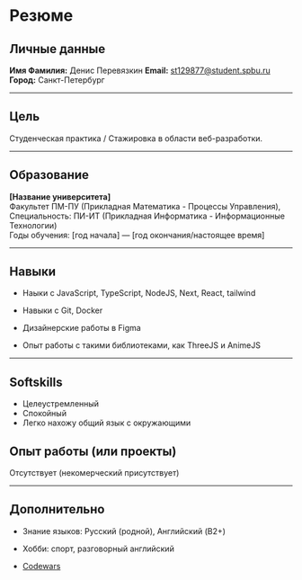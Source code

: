 # Резюме

## Личные данные

**Имя Фамилия:** Денис Перевязкин
**Email:** st129877@student.spbu.ru  
**Город:** Санкт-Петербург  

---

## Цель

Студенческая практика / Стажировка в области веб-разработки.

---

## Образование

**[Название университета]**  
Факультет ПМ-ПУ (Прикладная Математика - Процессы Управления),
Специальность: ПИ-ИТ (Прикладная Информатика - Информационные Технологии)  
Годы обучения: [год начала] — [год окончания/настоящее время]

---

## Навыки

- Наыки с JavaScript, TypeScript, NodeJS, Next, React, tailwind
  
- Навыки с Git, Docker
- Дизайнерские работы в Figma
- Опыт работы с такими библиотеками, как ThreeJS и AnimeJS

---

## Softskills

- Целеустремленный
- Спокойный
- Легко нахожу общий язык с окружающими

## Опыт работы (или проекты)

Отсутствует (некомерческий присутствует)

---

## Дополнительно

- Знание языков: Русский (родной), Английский (B2+)
  
- Хобби: спорт, разговорный английский

- [Codewars](https://www.codewars.com/users/somethingFunny)
